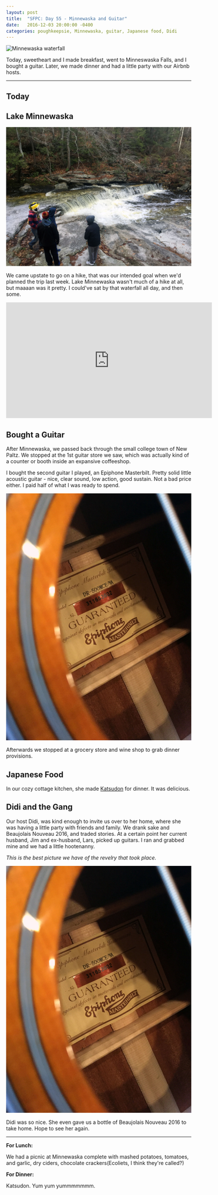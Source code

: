 ```yaml
---
layout: post
title:  "SFPC: Day 55 - Minnewaska and Guitar"
date:   2016-12-03 20:00:00 -0400
categories: poughkeepsie, Minnewaska, guitar, Japanese food, Didi
---
```


![Minnewaska waterfall](/images/IMG_6715.JPG)

Today, sweetheart and I made breakfast, went to Minneswaska Falls, and I bought a guitar. Later, we made dinner and had a little party with our Airbnb hosts.

-----

<h2>Today</h2>

<h2>Lake Minnewaska</h2>

![Minnewaska waterfall](/images/IMG_6714.JPG)

We came upstate to go on a hike, that was our intended goal when we'd planned the trip last week. Lake Minnewaska wasn't much of a hike at all, but maaaan was it pretty. I could've sat by that waterfall all day, and then some.

<iframe width="560" height="315" src="https://www.youtube.com/embed/nOH2cDFaZIk?rel=0" frameborder="0" ></iframe>

<h2>Bought a Guitar</h2>

After Minnewaska, we passed back through the small college town of New Paltz. We stopped at the 1st guitar store we saw, which was actually kind of a counter or booth inside an expansive coffeeshop.

I bought the second guitar I played, an Epiphone Masterbilt. Pretty solid little acoustic guitar - nice, clear sound, low action, good sustain. Not a bad price either. I paid half of what I was ready to spend.

![Guitar](/images/IMG_6742.JPG)

Afterwards we stopped at a grocery store and wine shop to grab dinner provisions.

<h2>Japanese Food</h2>

In our cozy cottage kitchen, she made [Katsudon](https://en.wikipedia.org/wiki/Katsudon) for dinner. It was delicious.

<h2>Didi and the Gang</h2>

Our host Didi, was kind enough to invite us over to her home, where she was having a little party with friends and family. We drank sake and Beaujolais Nouveau 2016, and traded stories. At a certain point her current husband, Jim and ex-husband, Lars, picked up guitars. I ran and grabbed mine and we had a little hootenanny.

*This is the best picture we have of the revelry that took place.*

![Didi's house](/images/IMG_6742.JPG)

Didi was so nice. She even gave us a bottle of Beaujolais Nouveau 2016 to take home. Hope to see her again.

-----

**For Lunch:**

We had a picnic at Minnewaska complete with mashed potatoes, tomatoes, and garlic, dry ciders, chocolate crackers(Ecoliets, I think they're called?)

**For Dinner:**

Katsudon. Yum yum yummmmmmm.
